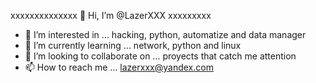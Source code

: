 xxxxxxxxxxxxxx 👋 Hi, I’m @LazerXXX xxxxxxxxx
- 👀 I’m interested in ... hacking, python, automatize and data manager
- 🌱 I’m currently learning ... network, python and linux
- 💞️ I’m looking to collaborate on ... proyects that catch me attention
- 📫 How to reach me ... lazerxxx@yandex.com

<!---
LazerXXX/LazerXXX is a ✨ special ✨ repository because its `README.md` (this file) appears on your GitHub profile.
You can click the Preview link to take a look at your changes.
--->
